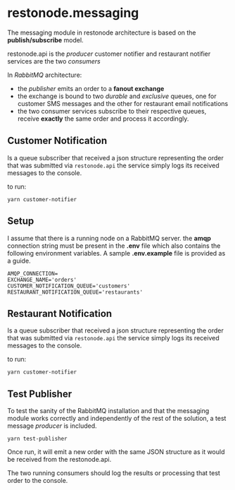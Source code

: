 # restonode.messaging

The messaging module in restonode architecture is based on the **publish/subscribe** model.

restonode.api is the *producer*
customer notifier and restaurant notifier services are the two *consumers*

In *RabbitMQ* architecture:

* the *publisher* emits an order to a **fanout exchange**
* the exchange is bound to two *durable* and *exclusive* queues, one for customer SMS messages and the other for restaurant email notifications 
* the two consumer services subscribe to their respective queues, receive **exactly** the same order and process it accordingly.

## Customer Notification
Is a queue subscriber that received a json structure representing the order that was submitted via `restonode.api` the service simply logs its received messages to the console.

to run:
```shell
yarn customer-notifier
```
## Setup
I assume that there is a running node on a RabbitMQ server. the **amqp** connection string must be present in the **.env** file which also contains the following environment variables. A sample **.env.example** file is provided as a guide.

```shell
AMQP_CONNECTION=
EXCHANGE_NAME='orders'
CUSTOMER_NOTIFICATION_QUEUE='customers'
RESTAURANT_NOTIFICATION_QUEUE='restaurants'
```
## Restaurant Notification
Is a queue subscriber that received a json structure representing the order that was submitted via `restonode.api` the service simply logs its received messages to the console.

to run:
```shell
yarn customer-notifier
```

## Test Publisher
To test the sanity of the RabbitMQ installation and that the messaging module works correctly and independently of the rest of the solution, a test message *producer* is included.
```shell
yarn test-publisher
```
Once run, it will emit a new order with the same JSON structure as it would be received from the restonode.api.

The two running consumers should log the results or processing that test order to the console.

